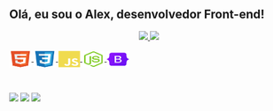 
## Olá, eu sou o Alex, desenvolvedor Front-end!
<div align="center">
  <a href="https://github.com/Alex-Rodriguess">
  <img height="180em" src="https://github-readme-stats.vercel.app/api?username=Alex-Rodriguess&show_icons=true&theme=dark&include_all_commits=true&count_private=true"/>
  <img height="180em" src="https://github-readme-stats.vercel.app/api/top-langs/?username=Alex-Rodriguess&layout=compact&langs_count=7&theme=dark"/>
</div></br>
<div style="display: inline_block">
  <img align="center" alt="Alex-HTML" height="30" width="40" src="https://raw.githubusercontent.com/devicons/devicon/master/icons/html5/html5-original.svg">
  <img align="center" alt="Alex-CSS" height="30" width="40" src="https://raw.githubusercontent.com/devicons/devicon/master/icons/css3/css3-original.svg">
  <img align="center" alt="Alex-JS"height="30" width="40" src="https://raw.githubusercontent.com/devicons/devicon/master/icons/javascript/javascript-plain.svg">
  <img align="center" alt="Alex-JS"height="30" width="40" src="https://raw.githubusercontent.com/devicons/devicon/master/icons/nodejs/nodejs-original.svg">
  <img align="center" alt="Alex-JS"height="30" width="40" src="https://raw.githubusercontent.com/devicons/devicon/master/icons/bootstrap/bootstrap-original.svg">
</div></br>
  
  ##
 
<div> 
 <a href="https://discord.gg/VFxuXxpN" target="_blank"><img src="https://img.shields.io/badge/Discord-7289DA?style=for-the-badge&logo=discord&logoColor=white" target="_blank"></a> 
  <a href = "mailto:alexmusicalsa@gmail.com"><img src="https://img.shields.io/badge/-Gmail-%23333?style=for-the-badge&logo=gmail&logoColor=white" target="_blank"></a>
  <a href="https://www.linkedin.com/in/alex-rodriguess" target="_blank"><img src="https://img.shields.io/badge/-LinkedIn-%230077B5?style=for-the-badge&logo=linkedin&logoColor=white" target="_blank"></a> 
</div>
  


